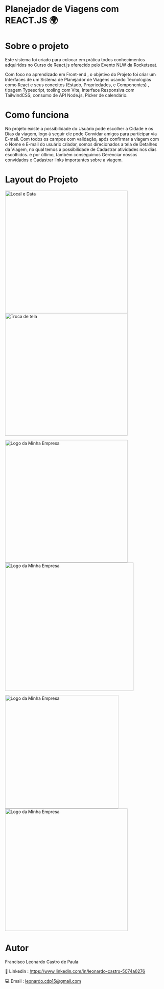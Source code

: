 # Planejador de Viagens com REACT.JS 🌍

# Sobre o projeto
Este sistema foi criado para colocar em prática todos conhecimentos adquiridos no Curso de React.js oferecido pelo Evento NLW da Rocketseat.

Com foco no aprendizado em Front-end , o objetivo do Projeto foi criar um Interfaces de um Sistema de Planejador de Viagens usando Tecnologias como React e seus conceitos (Estado, Propriedades, e Componentes) , tipagem Typescript, tooling com Vite, Interface Responsiva com TailwindCSS, consumo de API Node.js, Picker de calendário.

# Como funciona
No projeto existe a possibilidade do Usuário pode escolher a Cidade e os Dias da viagem, logo á seguir ele pode Convidar amigos para participar via E-mail. Com todos os campos com validação, após confirmar a viagem com o Nome e E-mail do usuário criador, somos direcionados a tela de Detalhes da Viagem, no qual temos a possibilidade de Cadastrar atividades nos dias escolhidos. e por último, também conseguimos Gerenciar nossos convidados e Cadastrar links importantes sobre a viagem.


# Layout do Projeto 
<p float="left">
  <img src="https://github.com/user-attachments/assets/6c41e458-b3c0-4a53-9494-d2b5171459d3" alt="Local e Data" width="400" style="margin-right: 10px;" />
  <img src="https://github.com/user-attachments/assets/d031eedb-7a91-41a3-a1a4-4f1c128773fe" alt="Troca de tela" width="400" />
</p>

<p float="left">
  <img src="https://github.com/user-attachments/assets/eeff3f7f-a5bf-42c2-bb23-a57099d77958" alt="Logo da Minha Empresa" width="400" style="margin-right: 10px;" />
  <img src="https://github.com/user-attachments/assets/acf361b1-65e1-4f8f-bd5d-50c9883249d7" alt="Logo da Minha Empresa" width="419" />
</p>

<p float="left">
  <img src="https://github.com/user-attachments/assets/d4099f7f-a2fe-441e-b54a-b06fd9243352" alt="Logo da Minha Empresa" width="370" style="margin-right: 10px;" />
  <img src="https://github.com/user-attachments/assets/1d1d9cb7-6a0a-4193-9b40-4f4f1f5b2236" alt="Logo da Minha Empresa" width="400" />
</p>


# Autor 
Francisco Leonardo Castro de Paula

📧 Linkedin : https://www.linkedin.com/in/leonardo-castro-5074a0276

💻 Email : leonardo.cdp15@gmail.com
